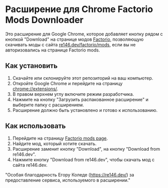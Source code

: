 Расширение для Chrome Factorio Mods Downloader
==============================================

Это расширение для Google Chrome, которое добавляет кнопку рядом с кнопкой "Download" на странице модов [Factorio](https://mods.factorio.com/), позволяющую скачивать моды с сайта [re146.dev/factorio/mods](https://re146.dev/factorio/mods/), если вы не авторизовались на странице Factorio mods.

Как установить
--------------

1.  Скачайте или склонируйте этот репозиторий на ваш компьютер.
2.  Откройте Google Chrome и перейдите на страницу [chrome://extensions/](chrome://extensions/).
3.  В правом верхнем углу включите режим разработчика.
4.  Нажмите на кнопку "Загрузить распакованное расширение" и выберите папку с расширением.
5.  Расширение должно быть установлено и готово к использованию.

Как использовать
----------------

1.  Перейдите на страницу [Factorio mods page](https://mods.factorio.com/).
2.  Найдите мод, который хотите скачать.  
3.  Расширение заменит кнопку "Download", на кнопку "Download from re146.dev".
4.  Нажмите кнопку "Download from re146.dev", чтобы скачать мод с сайта re146.dev.  
  
"Особая благодарность Егору Коледе (https://re146.dev/) за предоставление сервиса, используемого в расширении."
